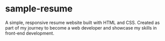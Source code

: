 # sample-resume
A simple, responsive resume website built with HTML and CSS. Created as part of my journey to become a web developer and showcase my skills in front-end development.
